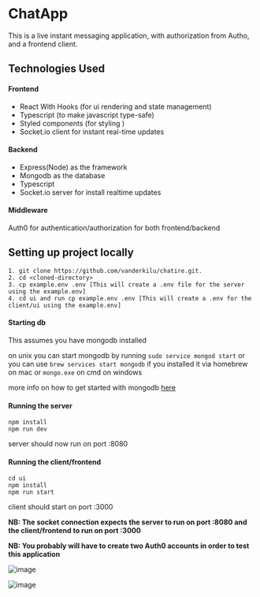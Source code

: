# ChatApp

This is a live instant messaging application, with authorization from Autho,
and a frontend client.

## Technologies Used

#### Frontend

- React With Hooks (for ui rendering and state management)
- Typescript (to make javascript type-safe)
- Styled components (for styling )
- Socket.io client for instant real-time updates

#### Backend

- Express(Node) as the framework
- Mongodb as the database
- Typescript
- Socket.io server for install realtime updates

#### Middleware

Auth0 for authentication/authorization for both frontend/backend

## Setting up project locally

```
1. git clone https://github.com/vanderkilu/chatire.git.
2. cd <cloned-directory>
3. cp example.env .env [This will create a .env file for the server using the example.env]
4. cd ui and run cp example.env .env [This will create a .env for the client/ui using the example.env]
```

#### Starting db

This assumes you have mongodb installed

on unix you can start mongodb by running `sudo service mongod start`
or you can use `brew services start mongodb` if you installed it via homebrew on mac
or `mongo.exe` on cmd on windows

more info on how to get started with mongodb [here](https://docs.mongodb.com/manual/installation/)

#### Running the server

```
npm install
npm run dev
```

server should now run on port :8080

#### Running the client/frontend

```
cd ui
npm install
npm run start
```

client should start on port :3000

**NB: The socket connection expects the server to run on port :8080 and the client/frontend to run on port :3000**

**NB: You probably will have to create two Auth0 accounts in order to test this application**

![image](https://github.com/vanderkilu/magnum-opus-assignment/blob/master/demo/chat1.png)

![image](https://github.com/vanderkilu/magnum-opus-assignment/blob/master/demo/chat2.png)
